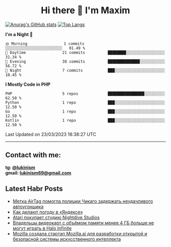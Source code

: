 ## <h1 align="center">Hi there 👋 I'm Maxim</h1>

[![Anurag's GitHub stats](https://github-readme-stats.vercel.app/api?username=lukinism)](https://github.com/anuraghazra/github-readme-stats) [![Top Langs](https://github-readme-stats.vercel.app/api/top-langs/?username=lukinism)](https://github.com/anuraghazra/github-readme-stats)

<!--START_SECTION:waka-->
**I'm a Night 🦉** 

```text
🌞 Morning                1 commits           ░░░░░░░░░░░░░░░░░░░░░░░░░   01.49 % 
🌆 Daytime                21 commits          ████████░░░░░░░░░░░░░░░░░   31.34 % 
🌃 Evening                38 commits          ██████████████░░░░░░░░░░░   56.72 % 
🌙 Night                  7 commits           ███░░░░░░░░░░░░░░░░░░░░░░   10.45 % 
```


**I Mostly Code in PHP** 

```text
PHP                      5 repos             ████████████████░░░░░░░░░   62.50 % 
Python                   1 repo              ███░░░░░░░░░░░░░░░░░░░░░░   12.50 % 
Go                       1 repo              ███░░░░░░░░░░░░░░░░░░░░░░   12.50 % 
Kotlin                   1 repo              ███░░░░░░░░░░░░░░░░░░░░░░   12.50 % 
```




 Last Updated on 23/03/2023 18:38:27 UTC
<!--END_SECTION:waka-->
___
## Contact with me:
**tg: [@lukinism](https://t.me/lukinism)  
gmail: lukinism69@gmail.com**

## Latest Habr Posts
<!-- BLOG-POST-LIST:START -->
- [Метка AirTag помогла полиции Чикаго задержать неудачливого автоугонщика](https://habr.com/ru/post/724406/)
- [Как делают погоду в «Яндексе»](https://habr.com/ru/post/724242/)
- [Atari покупает студию Nightdive Studios](https://habr.com/ru/post/724230/)
- [Владельцы видеокарт с объёмом памяти менее 4 ГБ больше не могут играть в Halo Infinite](https://habr.com/ru/post/724226/)
- [Mozilla создала стартап Mozilla.ai для разработки открытой и безопасной системы искусственного интеллекта](https://habr.com/ru/post/724216/)
<!-- BLOG-POST-LIST:END -->
